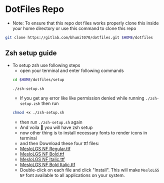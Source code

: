 # DotFiles Repo

- Note: To ensure that this repo dot files works properly clone this inside your home directory or use this command to clone this repo

```bash
git clone https://gitlab.com/bhumit070/dotfiles.git $HOME/dotfiles
```

## Zsh setup guide

- To setup zsh use following steps
  - open your terminal and enter following commands <br />
  ```bash
  cd $HOME/dotfiles/setup
  ```
  ```bash
  ./zsh-setup.sh
  ```
  - If you get any error like like permission denied while running `./zsh-setup.zsh` then run
  ```bash
  chmod +x ./zsh-setup.sh
  ```
  - then run `./zsh-setup.sh` again
  - And voila 🥳 you will have zsh setup
  - now other thing is to install necessary fonts to render icons in terminal
  - and then Download these four ttf files: 
  - [MesloLGS NF Regular.ttf](https://github.com/romkatv/powerlevel10k-media/raw/master/MesloLGS%20NF%20Regular.ttf) 
  - [MesloLGS NF Bold.ttf](https://github.com/romkatv/powerlevel10k-media/raw/master/MesloLGS%20NF%20Bold.ttf)  
  - [MesloLGS NF Italic.ttf](https://github.com/romkatv/powerlevel10k-media/raw/master/MesloLGS%20NF%20Italic.ttf) 
  - [MesloLGS NF Bold Italic.ttf](https://github.com/romkatv/powerlevel10k-media/raw/master/MesloLGS%20NF%20Bold%20Italic.ttf) 
  - Double-click on each file and click "Install". This will make `MesloLGS NF` font available to all
    applications on your system.
